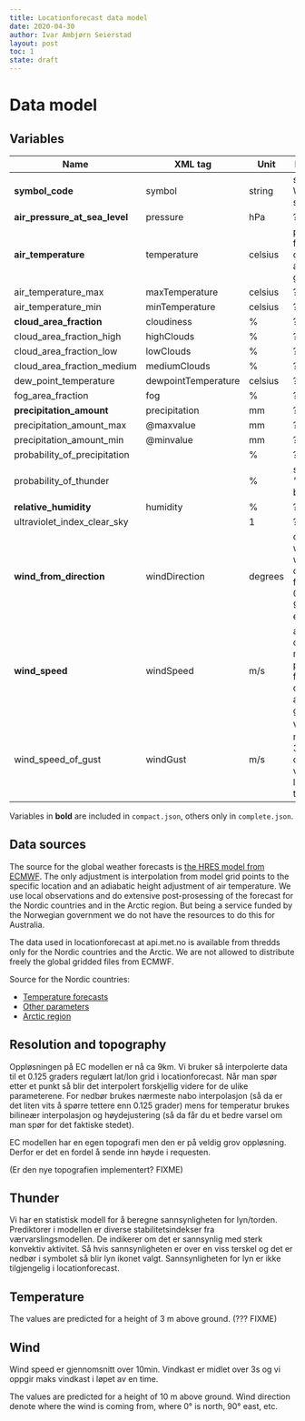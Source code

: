 ```yaml
---
title: Locationforecast data model
date: 2020-04-30
author: Ivar Ambjørn Seierstad
layout: post
toc: 1
state: draft
---
```


# Data model

## Variables

|Name|XML tag|Unit|Description|
|-----|----|------|-----|
|**symbol_code**|symbol|string|see WeatherIcon service|
|**air_pressure_at_sea_level**|pressure|hPa| ??? |
|**air_temperature**|temperature|celsius| predicted for a height of 3 m above ground |
|air_temperature_max|maxTemperature|celsius| ??? |
|air_temperature_min|minTemperature|celsius| ??? |
|**cloud_area_fraction**|cloudiness|%| ??? |
|cloud_area_fraction_high|highClouds|%| ??? |
|cloud_area_fraction_low|lowClouds|%| ??? |
|cloud_area_fraction_medium|mediumClouds|%| ??? |
|dew_point_temperature|dewpointTemperature|celsius| ??? |
|fog_area_fraction|fog|%| ??? |
|**precipitation_amount**|precipitation|mm| ??? |
|precipitation_amount_max|@maxvalue|mm| ??? |
|precipitation_amount_min|@minvalue|mm| ??? |
|probability_of_precipitation||%| ??? |
|probability_of_thunder||%| see *"Thunder"* below |
|**relative_humidity**|humidity|%| ??? |
|ultraviolet_index_clear_sky||1| ??? |
|**wind_from_direction**|windDirection|degrees| denote where the wind is coming from, where 0° is north, 90° east, etc. |
|**wind_speed**|windSpeed|m/s| average over 10 mins. predicted for a height of 10 m above ground. |
|wind_speed_of_gust|windGust|m/s| Vindkast er midlet over 3s og vi oppgir maks vindkast i løpet av en time |

Variables in **bold** are included in `compact.json`, others only in `complete.json`.



## Data sources

The source for the global weather forecasts is [the HRES model from
ECMWF](https://www.ecmwf.int/en/forecasts/datasets/set-i).
The only adjustment is interpolation from model grid points to the specific
location and an adiabatic height adjustment of air temperature. We use local
observations and do extensive post-prosessing of the forecast for the Nordic
countries and in the Arctic region. But being a service funded by the
Norwegian government we do not have the resources to do this for Australia.

The data used in locationforecast at api.met.no is available from thredds
only for the Nordic countries and the Arctic. We are not allowed to
distribute freely the global gridded files from ECMWF.

Source for the Nordic countries:

- [Temperature forecasts](http://thredds.met.no/thredds/dodsC/metpplatest/met_forecast_1_0km_nordic_latest.nc)
- [Other parameters](http://thredds.met.no/thredds/dodsC/meps25files/meps_det_pp_2_5km_latest.nc)
- [Arctic region](http://thredds.met.no/thredds/dodsC/aromearcticlatest/arome_arctic_pp_2_5km_latest.nc)

## Resolution and topography

Oppløsningen på EC modellen er nå ca 9km. Vi bruker så interpolerte data til
et 0.125 graders regulært lat/lon grid i locationforecast. Når man spør
etter et punkt så blir det interpolert forskjellig videre for de ulike
parameterene. For nedbør brukes nærmeste nabo interpolasjon (så da er det
liten vits å spørre tettere enn 0.125 grader) mens for temperatur brukes
bilineær interpolasjon og høydejustering (så da får du et bedre varsel om
man spør for det faktiske stedet).

EC modellen har en egen topografi men den er på veldig grov oppløsning.
Derfor er det en fordel å sende inn høyde i requesten.

(Er den nye topografien implementert? FIXME)

## Thunder

Vi har en statistisk modell for å beregne sannsynligheten for
lyn/torden. Prediktorer i modellen er diverse stabilitetsindekser fra
værvarslingsmodellen. De indikerer om det er sannsynlig med sterk
konvektiv aktivitet. Så hvis sannsynligheten er over en viss terskel og
det er nedbør i symbolet så blir lyn ikonet valgt. Sannsynligheten for
lyn er ikke tilgjengelig i locationforecast.

## Temperature

The values are predicted for a height of 3 m above ground. (??? FIXME)

## Wind

Wind speed er gjennomsnitt over 10min. Vindkast er midlet over 3s og vi
oppgir maks vindkast i løpet av en time.

The values are predicted for a height of 10 m above ground.
Wind direction denote where the wind is coming from, where 0° is north, 90° east, etc.